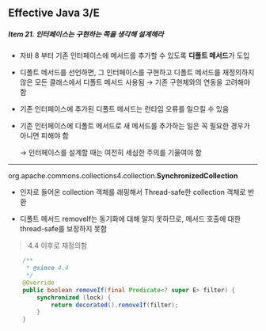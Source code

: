 ## Effective Java 3/E

##### Item 21. 인터페이스는 구현하는 쪽을 생각해 설계해라

- 자바 8 부터 기존 인터페이스에 메서드를 추가할 수 있도록 **디폴트 메서드**가 도입

- 디폴트 메서드를 선언하면, 그 인터페이스를 구현하고 디폴트 메서드를 재정의하지 않은 모든 클래스에서 디폴트 메서드 사용됨
  → 기존 구현체와의 연동을 고려해야 함

- 기존 인터페이스에 추가된 디폴트 메서드는 런타임 오류를 일으킬 수 있음

- 기존 인터페이스에 디폴트 메서드로 새 메서드를 추가하는 일은 꼭 필요한 경우가 아니면 피해야 함

  → 인터페이스를 설계할 때는 여전히 세심한 주의를 기울여야 함

------

org.apache.commons.collections4.collection.**SynchronizedCollection**

- 인자로 들어온 collection 객체를 래핑해서 Thread-safe한 collection 객체로 반환

- 디폴트 메서드 removeIf는 동기화에 대해 알지 못하므로, 메서드 호출에 대한 thread-safe를 보장하지 못함

>  4.4 이후로 재정의함

```java
    /**
     * @since 4.4
     */
    @Override
    public boolean removeIf(final Predicate<? super E> filter) {
        synchronized (lock) {
            return decorated().removeIf(filter);
        }
    }
```

